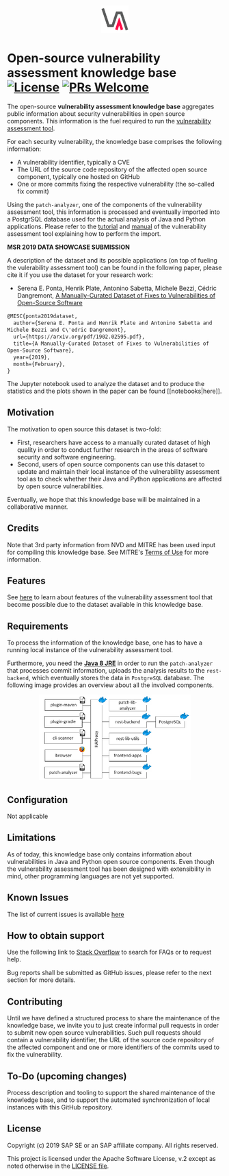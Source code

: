 <p align="center"><img height="64" src="images/vulas.png"></p>

# Open-source vulnerability assessment knowledge base [![License](https://img.shields.io/badge/license-Apache%202.0-blue.svg)](LICENSE.txt) [![PRs Welcome](https://img.shields.io/badge/PRs-welcome-brightgreen.svg)](CONTRIBUTING.md)

The open-source **vulnerability assessment knowledge base** aggregates public information about security vulnerabilities in open source components. This information is the fuel required to run the [vulnerability assessment tool](https://github.com/SAP/vulnerability-assessment-tool).

For each security vulnerability, the knowledge base comprises the following information:

  * A vulnerability identifier, typically a CVE
  * The URL of the source code repository of the affected open source component, typically one hosted on GitHub
  * One or more commits fixing the respective vulnerability (the so-called fix commit)

Using the `patch-analyzer`, one of the components of the vulnerability assessment tool, this information is processed and eventually imported into a PostgrSQL database used for the actual analysis of Java and Python applications. Please refer to the [tutorial](https://sap.github.io/vulnerability-assessment-tool/vuln_db/tutorials/vuln_db_tutorial/) and [manual](https://sap.github.io/vulnerability-assessment-tool/vuln_db/) of the vulnerability assessment tool explaining how to perform the import. 

**MSR 2019 DATA SHOWCASE SUBMISSION**

A description of the dataset and its possible applications (on top of fueling the vulerability assessment tool) can be found in the following paper, please cite it if you use the dataset for your research work:

  - Serena E. Ponta, Henrik Plate, Antonino Sabetta, Michele Bezzi, Cédric Dangremont, [A Manually-Curated Dataset of Fixes to Vulnerabilities of Open-Source Software](http://arxiv.org/abs/1902.02595)

```
@MISC{ponta2019dataset,
  author={Serena E. Ponta and Henrik Plate and Antonino Sabetta and Michele Bezzi and C\'edric Dangremont},
  url={https://arxiv.org/pdf/1902.02595.pdf},
  title={A Manually-Curated Dataset of Fixes to Vulnerabilities of Open-Source Software},
  year={2019},
  month={February},
}  
```

The Jupyter notebook used to analyze the dataset and to produce the statistics and the plots shown in the paper can be found [[notebooks|here]].

## Motivation

The motivation to open source this dataset is two-fold:

  * First, researchers have access to a manually curated dataset of high quality in order to conduct further research in the areas of software security and software engineering.
  * Second, users of open source components can use this dataset to update and maintain their local instance of the vulnerability assessment tool as to check whether their Java and Python applications are affected by open source vulnerabilities.
  
Eventually, we hope that this knowledge base will be maintained in a collaborative manner.

## Credits

Note that 3rd party information from NVD and MITRE has been used input for compiling this knowledge base. See MITRE's [Terms of Use](http://cve.mitre.org/about/termsofuse.html) for more information.

## Features

See [here](https://github.com/sap/vulnerability-assessment-tool/#features) to learn about features of the vulnerability assessment tool that become possible due to the dataset available in this knowledge base.

## Requirements

To process the information of the knowledge base, one has to have a running local instance of the vulnerability assessment tool.

Furthermore, you need the **[Java 8 JRE](https://www.oracle.com/technetwork/java/javase/downloads/jre8-downloads-2133155.html)** in order to run the `patch-analyzer` that processes commit information, uploads the analysis results to the `rest-backend`, which eventually stores the data in `PostgreSQL` database. The following image provides an overview about all the involved components. 

<p align="center"><img src="images/components-2.png" height="200"/></p>

## Configuration

Not applicable

## Limitations

As of today, this knowledge base only contains information about vulnerabilities in Java and Python open source components. Even though the vulnerability assessment tool has been designed with extensibility in mind, other programming languages are not yet supported.

## Known Issues

The list of current issues is available [here](https://github.com/SAP/vulnerability-assessment-kb/issues)

## How to obtain support

Use the following link to [Stack Overflow](https://stackoverflow.com/questions/tagged/vulas) to search for FAQs or to request help.

Bug reports shall be submitted as GitHub issues, please refer to the next section for more details.

## Contributing

Until we have defined a structured process to share the maintenance of the knowledge base, we invite you to just create informal pull requests in order to submit new open source vulnerabilities. Such pull requests should contain a vulnerability identifier, the URL of the source code repository of the affected component and one or more identifiers of the commits used to fix the vulnerability.

## To-Do (upcoming changes)

Process description and tooling to support the shared maintenance of the knowledge base, and to support the automated synchronization of local instances with this GitHub repository.

## License

Copyright (c) 2019 SAP SE or an SAP affiliate company. All rights reserved.

This project is licensed under the Apache Software License, v.2 except as noted otherwise in the [LICENSE file](LICENSE.txt).

